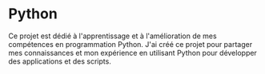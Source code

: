 # Python
Ce projet est dédié à l'apprentissage et à l'amélioration de mes compétences en programmation Python. J'ai créé ce projet pour partager mes connaissances et mon expérience en utilisant Python pour développer des applications et des scripts.
